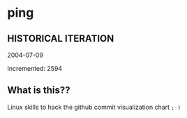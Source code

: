 # ping

## HISTORICAL ITERATION
2004-07-09

Incremented: 2594

## What is this?? 
Linux skills to hack the github commit visualization chart `;-)`
